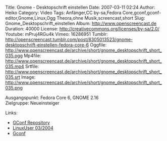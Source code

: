 Title: Gnome - Desktopschrift einstellen
Date: 2007-03-11 02:24
Author: Heiko
Category: Video
Tags: Anfänger,CC by-sa,Fedora Core,gconf,gconf-editor,Gnome,Linux,Ogg Theora,ohne Musik,screencast,short
Slug: Gnome_Desktopschrift_einstellen
Album: http://www.openscreencast.de
Duration: 40000
License: http://creativecommons.org/licenses/by-sa/2.0/
Youtube: mPruj4RGu4k
Vimeo: 16286951
Tumblr: http://openscreencast.tumblr.com/post/8305013523/gnome-desktopschrift-einstellen-fedora-core-6
Oggfile: http://www.openscreencast.de/archive/short/gnome_desktopschrift_short_035.ogg
Mp4file: http://www.openscreencast.de/archive/short/gnome_desktopschrift_short_035.mp4
Srtfile: http://www.openscreencast.de/archive/short/gnome_desktopschrift_short_035.srt
Image: http://www.openscreencast.de/archive/short/gnome_desktopschrift_short_035.png

Ausgangspunkt: Fedora Core 6, GNOME 2.16  
Zielgruppe: Neueinsteiger  

Links:

  * [GConf Repository](http://www.gnome.org/learn/admin-guide/latest/gconf-24.html)
  * [LinuxUser 03/2004](http://www.linux-user.de/ausgabe/2004/03/028-gconf/index.html)
  * [Gconf](http://en.wikipedia.org/wiki/Gconf)

